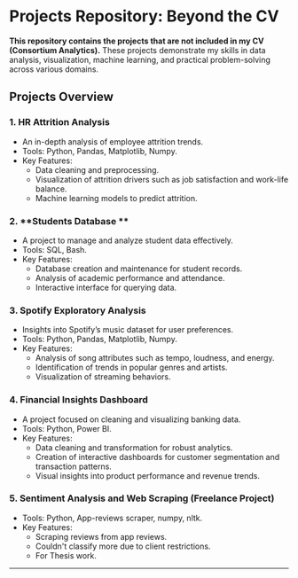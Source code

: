 # Projects Repository: Beyond the CV

**This repository contains the projects that are not included in my CV (Consortium Analytics).** These projects demonstrate my skills in data analysis, visualization, machine learning, and practical problem-solving across various domains.

## Projects Overview

### 1. **HR Attrition Analysis**
   - An in-depth analysis of employee attrition trends.
   - Tools: Python, Pandas, Matplotlib, Numpy.
   - Key Features:
     - Data cleaning and preprocessing.
     - Visualization of attrition drivers such as job satisfaction and work-life balance.
     - Machine learning models to predict attrition.

### 2. **Students Database **
   - A project to manage and analyze student data effectively.
   - Tools: SQL, Bash.
   - Key Features:
     - Database creation and maintenance for student records.
     - Analysis of academic performance and attendance.
     - Interactive interface for querying data.

### 3. **Spotify Exploratory Analysis**
   - Insights into Spotify’s music dataset for user preferences.
   - Tools: Python, Pandas, Matplotlib, Numpy.
   - Key Features:
     - Analysis of song attributes such as tempo, loudness, and energy.
     - Identification of trends in popular genres and artists.
     - Visualization of streaming behaviors.

### 4. **Financial Insights Dashboard**
   - A project focused on cleaning and visualizing banking data.
   - Tools: Python, Power BI.
   - Key Features:
     - Data cleaning and transformation for robust analytics.
     - Creation of interactive dashboards for customer segmentation and transaction patterns.
     - Visual insights into product performance and revenue trends.

### 5. **Sentiment Analysis and Web Scraping (Freelance Project)**
   - Tools: Python, App-reviews scraper, numpy, nltk.
   - Key Features:
     - Scraping reviews from app reviews.
     - Couldn't classify more due to client restrictions.
     - For Thesis work.

---


